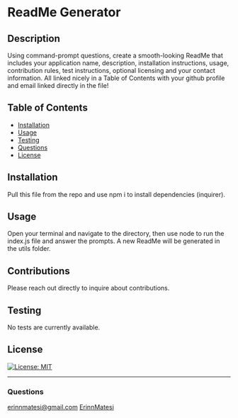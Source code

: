 # ReadMe Generator

## Description
Using command-prompt questions, create a smooth-looking ReadMe that includes your application name, description, installation instructions, usage, contribution rules, test instructions, optional licensing and your contact information. All linked nicely in a Table of Contents with your github profile and email linked directly in the file!

## Table of Contents
* [Installation](#installation)
* [Usage](#usage)
* [Testing](#testing)
* [Questions](#questions)
* [License](#license)

## Installation
Pull this file from the repo and use npm i to install dependencies (inquirer).

## Usage
Open your terminal and navigate to the directory, then use node to run the index.js file and answer the prompts. A new ReadMe will be generated in the utils folder.

## Contributions
Please reach out directly to inquire about contributions.

## Testing
No tests are currently available.

## License
[![License: MIT](https://img.shields.io/badge/License-MIT-yellow.svg)](https://opensource.org/licenses/MIT)

---
### Questions
erinnmatesi@gmail.com
[ErinnMatesi](https://github.com/ErinnMatesi)
